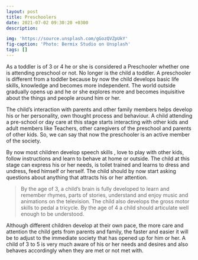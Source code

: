 ```yaml
---
layout: post
title: Preschoolers
date: 2021-07-02 09:30:20 +0300
description:

img: 'https://source.unsplash.com/gGozQVZpUkY'
fig-caption: 'Photo: Bermix Studio on Unsplash'
tags: []
---
```


As a toddler is of 3 or 4 he or she  is considered a Preschooler whether one is attending preschool or not. No longer is the child a toddler. A preschooler is different from a toddler because by now the child develops basic life skills, knowledge and becomes more independent. The world outside gradually opens up and he or she explores more and becomes inquisitive about the things and people around him or her.

The child’s interaction with parents and other family members helps develop his or her personality, own thought process and behaviour. A child attending a pre-school or day care at this stage starts interacting with other kids and adult members like Teachers, other caregivers of the preschool and parents of other kids. So, we can say that now the preschooler is an active member of the society.

By now most children develop speech skills , love to play with other kids, follow instructions and learn to behave at home or outside. The child at this stage can express his or her needs, is toilet trained and learns to dress and undress, feed himself or herself.  The child should by now start asking questions about anything that attracts his or her attention.

> By the age of 3, a child’s brain is fully developed to learn and remember rhymes, parts of stories, understand and enjoy music and animations on the television. The child also develops the gross motor skills to pedal a tricycle. By the age of 4 a child should articulate well enough to be understood.

Although different children develop at their own pace, the more care and attention the child gets from parents and family, the faster and easier it will be  to adjust to the immediate society that has opened up for him or her. A child of 3 to 5 is very much aware of his or her needs and desires and also behaves accordingly when they are met or not met with.